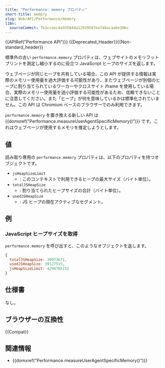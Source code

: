 ```yaml
---
title: "Performance: memory プロパティ"
short-title: memory
slug: Web/API/Performance/memory
l10n:
  sourceCommit: 7b3ccaec4a93584da12939587ea746acaabe30bc
---
```


{{APIRef("Performance API")}} {{Deprecated_Header}}{{Non-standard_header}}

標準外の古い `performance.memory` プロパティは、ウェブサイトのメモリフットプリントを測定し縮小するのに役立つ JavaScript ヒープのサイズを返します。

ウェブページが同じヒープを共有している場合、この API が提供する情報は実際のメモリー使用量を過大評価する可能性があり、またウェブページが別個のヒープに割り当てられているワーカーやクロスサイト iframe を使用している場合、実際のメモリー使用量を過小評価する可能性があるため、信頼できないことに注意してください。また「ヒープ」が何を意味しているかは標準化されていません。この API は Chromium ベースのブラウザーでのみ利用できます。

`performance.memory` を置き換える新しい API は {{domxref("Performance.measureUserAgentSpecificMemory()")}} です。これはウェブページが使用するメモリを推定しようとします。

## 値

読み取り専用の `performance.memory` プロパティは、以下のプロパティを持つオブジェクトです。

- `jsHeapSizeLimit`
  - : このコンテキストで利用できるヒープの最大サイズ（バイト単位）。
- `totalJSHeapSize`
  - : 割り当てられたヒープサイズの合計（バイト単位）。
- `usedJSHeapSize`
  - : JS ヒープの現在アクティブなセグメント。

## 例

### JavaScript ヒープサイズを取得

`performance.memory` を呼び出すと、このようなオブジェクトを返します。

```js
{
  totalJSHeapSize: 39973671,
  usedJSHeapSize: 39127515,
  jsHeapSizeLimit: 4294705152
}
```

## 仕様書

なし。

## ブラウザーの互換性

{{Compat}}

## 関連情報

- {{domxref("Performance.measureUserAgentSpecificMemory()")}}
